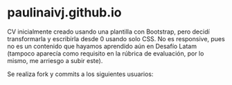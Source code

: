 # paulinaivj.github.io

CV inicialmente creado usando una plantilla con Bootstrap, pero decidí transformarla y escribirla desde 0 usando solo CSS. No es responsive, pues no es un contenido que hayamos aprendido aún en Desafío Latam (tampoco aparecía como requisito en la rúbrica de evaluación, por lo mismo, me arriesgo a subir este).

Se realiza fork y commits a los siguientes usuarios:
